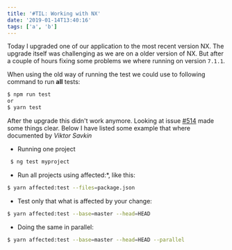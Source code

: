 ```yaml
---
title: '#TIL: Working with NX'
date: '2019-01-14T13:40:16'
tags: ['a', 'b']
---
```


Today I upgraded one of our application to the most recent version NX. The upgrade itself was challenging as we are on a older version of NX. But after a couple of hours fixing some problems we where running on version `7.1.1`.

When using the old way of running the test we could use to following command to run **all** tests:

```bash
$ npm run test
or
$ yarn test
```

After the upgrade this didn't work anymore. Looking at issue [#514](https://github.com/nrwl/nx/issues/514) made some things clear. Below I have listed some example that where documented by _Viktor Savkin_

- Running one project

```bash
 $ ng test myproject
```

- Run all projects using affected:\*, like this:

```bash
$ yarn affected:test --files=package.json
```

- Test only that what is affected by your change:

```bash
$ yarn affected:test --base=master --head=HEAD
```

- Doing the same in parallel:

```bash
$ yarn affected:test --base=master --head=HEAD --parallel
```
